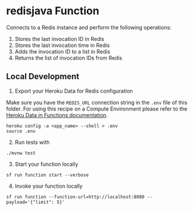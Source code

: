 # redisjava Function

Connects to a Redis instance and perform the following operations:

1. Stores the last invocation ID in Redis
2. Stores the last invocation time in Redis
3. Adds the invocation ID to a list in Redis
4. Returns the list of invocation IDs from Redis

## Local Development

1. Export your Heroku Data for Redis configuration

Make sure you have the `REDIS_URL` connection string in the `.env` file of this folder. For using this recipe on a Compute Environment please refer to the [Heroku Data in Functions documentation](https://developer.salesforce.com/docs/platform/functions/guide/heroku-data.html).

```
heroku config -a <app_name> --shell > .env
source .env
```

2. Run tests with

```
./mvnw test
```

3. Start your function locally

```
sf run function start --verbose
```

4. Invoke your function locally

```
sf run function --function-url=http://localhost:8080 --payload='{"limit": 5}'
```
